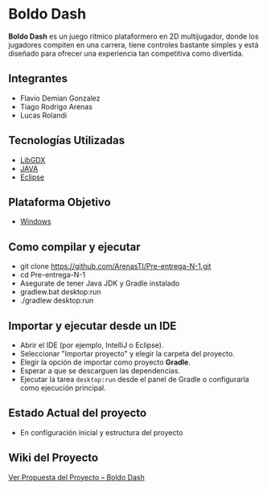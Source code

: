 # Boldo Dash

**Boldo Dash** es un juego rítmico plataformero en 2D multijugador, donde los jugadores compiten en una carrera, tiene controles bastante simples y está diseñado para ofrecer una experiencia tan competitiva como divertida.

## Integrantes 

- Flavio Demian Gonzalez
- Tiago Rodrigo Arenas
- Lucas Rolandi

## Tecnologías Utilizadas

- [LibGDX](https://libgdx.com/)
- [JAVA](https://www.java.com/es/)
- [Eclipse](https://eclipseide.org/)
  
##  Plataforma Objetivo
- [Windows](https://www.microsoft.com/es-es/software-download/windows11)

## Como compilar y ejecutar

- git clone https://github.com/ArenasTI/Pre-entrega-N-1.git
- cd Pre-entrega-N-1
- Asegurate de tener Java JDK y Gradle instalado
- gradlew.bat desktop:run
- ./gradlew desktop:run

## Importar y ejecutar desde un IDE

- Abrir el IDE (por ejemplo, IntelliJ o Eclipse).
- Seleccionar "Importar proyecto" y elegir la carpeta del proyecto.
- Elegir la opción de importar como proyecto **Gradle**.
- Esperar a que se descarguen las dependencias.
- Ejecutar la tarea `desktop:run` desde el panel de Gradle o configurarla como ejecución principal.


## Estado Actual del proyecto

- En configuración inicial y estructura del proyecto

## Wiki del Proyecto
[Ver Propuesta del Proyecto – Boldo Dash](https://github.com/ArenasTI/Boldo-Dash/wiki/Proyecto-–-Boldo-Dash)
